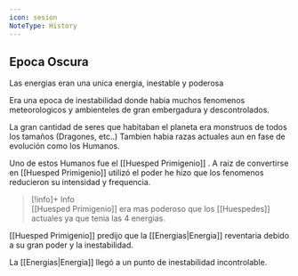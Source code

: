 ```yaml
---
icon: sesion
NoteType: History
---
```


## Epoca Oscura

Las energias eran una unica energia, inestable y poderosa

Era una epoca de inestabilidad donde habia muchos fenomenos meteorologicos y ambienteles de gran embergadura y descontrolados.

La gran cantidad de seres que habitaban el planeta era monstruos de todos los tamaños (Dragones, etc..) Tambien habia razas actuales aun en fase de evolución como los Humanos.

Uno de estos Humanos fue el [[Huesped Primigenio]] .
A raiz de convertirse en [[Huesped Primigenio]] utilizó el poder he hizo que los fenomenos reducieron su intensidad y frequencia.
> [!info]+ Info  
> [[Huesped Primigenio]] era mas poderoso que los [[Huespedes]] actuales ya que tenia las 4 energias.

[[Huesped Primigenio]] predijo que la [[Energias|Energia]] reventaria debido a su gran poder y la inestabilidad.

La [[Energias|Energia]] llegó a un punto de inestabilidad incontrolable. 

